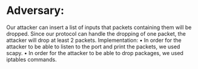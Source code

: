 # Adversary:
Our attacker can insert a list of inputs that packets containing them will be dropped. Since our protocol can handle the dropping of one packet, the attacker will drop at least 2 packets.
Implementation:
• In order for the attacker to be able to listen to the port and print the packets, we used scapy.
• In order for the attacker to be able to drop packages, we used iptables commands.
